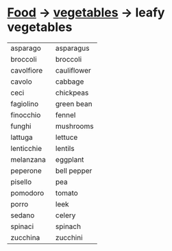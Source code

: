 # [Food](food.html) -> [vegetables](food-vegetables.html) -> leafy vegetables 

<table>
<tr>
<td width="50%">asparago</td>
<td>asparagus</td>
</tr>
<tr>
<td width="50%">broccoli</td>
<td>broccoli</td>
</tr>
<tr>
<td width="50%">cavolfiore</td>
<td>cauliflower</td>
</tr>
<tr>
<td width="50%">cavolo</td>
<td>cabbage</td>
</tr>
<tr>
<td width="50%">ceci</td>
<td>chickpeas</td>
</tr>
<tr>
<td width="50%">fagiolino</td>
<td>green bean</td>
</tr>
<tr>
<td width="50%">finocchio</td>
<td>fennel</td>
</tr>
<tr>
<td width="50%">funghi</td>
<td>mushrooms</td>
</tr>
<tr>
<td width="50%">lattuga</td>
<td>lettuce</td>
</tr>
<tr>
<td width="50%">lenticchie</td>
<td>lentils</td>
</tr>
<tr>
<td width="50%">melanzana</td>
<td>eggplant</td>
</tr>
<tr>
<td width="50%">peperone</td>
<td>bell pepper</td>
</tr>
<tr>
<td width="50%">pisello</td>
<td>pea</td>
</tr>
<tr>
<td width="50%">pomodoro</td>
<td>tomato</td>
</tr>
<tr>
<td width="50%">porro</td>
<td>leek</td>
</tr>
<tr>
<td width="50%">sedano</td>
<td>celery</td>
</tr>
<tr>
<td width="50%">spinaci</td>
<td>spinach</td>
</tr>
<tr>
<td width="50%">zucchina</td>
<td>zucchini</td>
</tr>
</table>
